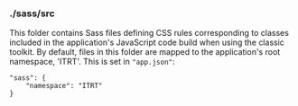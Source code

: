 ### ./sass/src

This folder contains Sass files defining CSS rules corresponding to classes
included in the application's JavaScript code build when using the classic toolkit.
By default, files in this folder are mapped to the application's root namespace, 'ITRT'.
This is set in `"app.json"`:

    "sass": {
        "namespace": "ITRT"
    }